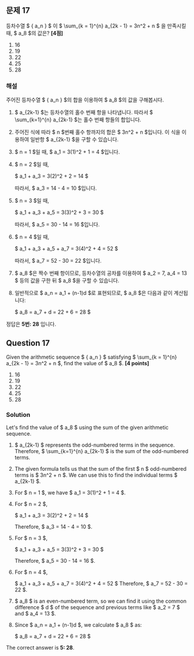## 문제 17
등차수열 $ \{ a_n \} $ 이 $ \sum_{k = 1}^{n} a_{2k - 1} = 3n^2 + n $ 을 만족시킬 때, $ a_8 $의 값은? **[4점]**

1. 16  
2. 19  
3. 22  
4. 25  
5. 28  

### 해설  
주어진 등차수열 $ \{ a_n \} $의 합을 이용하여 $ a_8 $의 값을 구해봅시다.

1. $ a_{2k-1} $는 등차수열의 홀수 번째 항을 나타냅니다. 따라서 $ \sum_{k=1}^{n} a_{2k-1} $는 홀수 번째 항들의 합입니다.
   
2. 주어진 식에 따라 $ n $번째 홀수 항까지의 합은 $ 3n^2 + n $입니다. 이 식을 이용하여 일반항 $ a_{2k-1} $을 구할 수 있습니다.
   
3. $ n = 1 $일 때, $ a_1 = 3(1)^2 + 1 = 4 $입니다.

4. $ n = 2 $일 때,

   $
   a_1 + a_3 = 3(2)^2 + 2 = 14
   $

   따라서, $ a_3 = 14 - 4 = 10 $입니다.

5. $ n = 3 $일 때,

   $
   a_1 + a_3 + a_5 = 3(3)^2 + 3 = 30
   $

   따라서, $ a_5 = 30 - 14 = 16 $입니다.

6. $ n = 4 $일 때,

   $
   a_1 + a_3 + a_5 + a_7 = 3(4)^2 + 4 = 52
   $

   따라서, $ a_7 = 52 - 30 = 22 $입니다.

7. $ a_8 $은 짝수 번째 항이므로, 등차수열의 공차를 이용하여 $ a_2 = 7, a_4 = 13 $ 등의 값을 구한 뒤 $ a_8 $을 구할 수 있습니다.

8. 일반적으로 $ a_n = a_1 + (n-1)d $로 표현되므로, $ a_8 $은 다음과 같이 계산됩니다:

   $
   a_8 = a_7 + d = 22 + 6 = 28
   $

정답은 **5번: 28** 입니다.

## Question 17
Given the arithmetic sequence $ \{ a_n \} $ satisfying $ \sum_{k = 1}^{n} a_{2k - 1} = 3n^2 + n $, find the value of $ a_8 $. **[4 points]**

1. 16  
2. 19  
3. 22  
4. 25  
5. 28  

### Solution  
Let's find the value of $ a_8 $ using the sum of the given arithmetic sequence.

1. $ a_{2k-1} $ represents the odd-numbered terms in the sequence. Therefore, $ \sum_{k=1}^{n} a_{2k-1} $ is the sum of the odd-numbered terms.

2. The given formula tells us that the sum of the first $ n $ odd-numbered terms is $ 3n^2 + n $. We can use this to find the individual terms $ a_{2k-1} $.

3. For $ n = 1 $, we have $ a_1 = 3(1)^2 + 1 = 4 $.

4. For $ n = 2 $,

   $
   a_1 + a_3 = 3(2)^2 + 2 = 14
   $

   Therefore, $ a_3 = 14 - 4 = 10 $.

5. For $ n = 3 $,

   $
   a_1 + a_3 + a_5 = 3(3)^2 + 3 = 30
   $

   Therefore, $ a_5 = 30 - 14 = 16 $.

6. For $ n = 4 $,

   $
   a_1 + a_3 + a_5 + a_7 = 3(4)^2 + 4 = 52
   $
   Therefore, $ a_7 = 52 - 30 = 22 $.

7. $ a_8 $ is an even-numbered term, so we can find it using the common difference $ d $ of the sequence and previous terms like $ a_2 = 7 $ and $ a_4 = 13 $.

8. Since $ a_n = a_1 + (n-1)d $, we calculate $ a_8 $ as:

   $
   a_8 = a_7 + d = 22 + 6 = 28
   $

The correct answer is **5: 28**.
